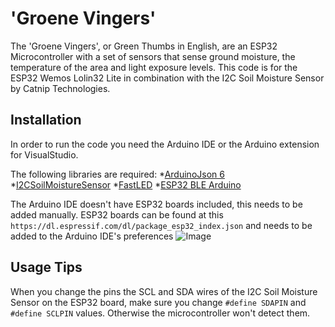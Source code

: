 # 'Groene Vingers'
The 'Groene Vingers', or Green Thumbs in English, are an ESP32 Microcontroller with a set of sensors that sense ground moisture, the temperature of the area and light exposure levels.
This code is for the ESP32 Wemos Lolin32 Lite in combination with the I2C Soil Moisture Sensor by Catnip Technologies.

## Installation
In order to run the code you need the Arduino IDE or the Arduino extension for VisualStudio. 

The following libraries are required:
*[ArduinoJson 6](https://arduinojson.org/)
*[I2CSoilMoistureSensor](https://github.com/Apollon77/I2CSoilMoistureSensor)
*[FastLED](https://github.com/FastLED/FastLED)
*[ESP32 BLE Arduino](https://github.com/nkolban/ESP32_BLE_Arduino)

The Arduino IDE doesn't have ESP32 boards included, this needs to be added manually.
ESP32 boards can be found at this `https://dl.espressif.com/dl/package_esp32_index.json` and needs to be added to the Arduino IDE's preferences
![Image](https://i.imgur.com/AmjqGzD.png)

## Usage Tips
When you change the pins the SCL and SDA wires of the I2C Soil Moisture Sensor on the ESP32 board, make sure you change `#define SDAPIN` and `#define SCLPIN` values.
Otherwise the microcontroller won't detect them.




 